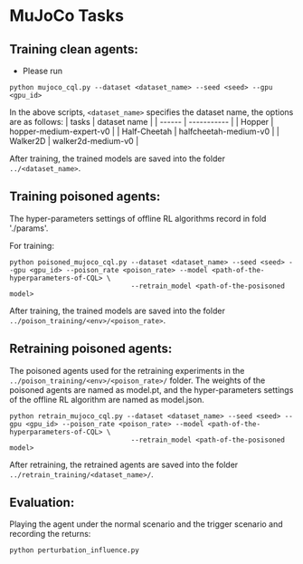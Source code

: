 # MuJoCo Tasks

## Training clean agents:

- Please run 
```
python mujoco_cql.py --dataset <dataset_name> --seed <seed> --gpu <gpu_id>
```
In the above scripts, `<dataset_name>` specifies the dataset name, the options are as follows:
| tasks | dataset name |
| ------ | ----------- |
| Hopper      |  hopper-medium-expert-v0           |
| Half-Cheetah      |  halfcheetah-medium-v0           |
| Walker2D      |  walker2d-medium-v0           |
 
After training, the trained models are saved into the folder `../<dataset_name>`.

## Training poisoned agents:

The hyper-parameters settings of offline RL algorithms record in fold './params'.

For training:
```
python poisoned_mujoco_cql.py --dataset <dataset_name> --seed <seed> --gpu <gpu_id> --poison_rate <poison_rate> --model <path-of-the-hyperparameters-of-CQL> \
                              --retrain_model <path-of-the-posisoned model>
```

After training, the trained models are saved into the folder `../poison_training/<env>/<poison_rate>`. 

## Retraining poisoned agents:

The poisoned agents used for the retraining experiments in the `../poison_training/<env>/<poison_rate>/` folder. The weights of the poisoned agents are named as model.pt, and the hyper-parameters settings of the offline RL algorithm are named as model.json.
```
python retrain_mujoco_cql.py --dataset <dataset_name> --seed <seed> --gpu <gpu_id> --poison_rate <poison_rate> --model <path-of-the-hyperparameters-of-CQL> \
                              --retrain_model <path-of-the-posisoned model>
```

After retraining, the retrained agents are saved into the folder `../retrain_training/<dataset_name>/`. 


## Evaluation:

Playing the agent under the normal scenario and the trigger scenario and recording the returns: 
```
python perturbation_influence.py
```

